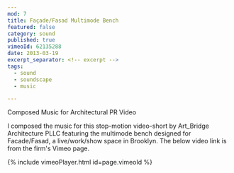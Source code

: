 ```yaml
---
mod: 7
title: Façade/Fasad Multimode Bench
featured: false
category: sound
published: true
vimeoId: 62135288
date: 2013-03-19
excerpt_separator: <!-- excerpt -->
tags:
  - sound
  - soundscape
  - music

---
```


Composed Music for Architectural PR Video
<!-- excerpt -->

I composed the music for this stop-motion video-short by Art_Bridge Architecture PLLC featuring the multimode bench designed for Facade/Fasad, a live/work/show space in Brooklyn. The below video link is from the firm's Vimeo page.

{% include vimeoPlayer.html id=page.vimeoId %}
